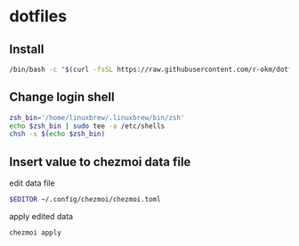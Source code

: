 # dotfiles

## Install

```sh
/bin/bash -c "$(curl -fsSL https://raw.githubusercontent.com/r-okm/dotfiles/main/install.sh)"
```

## Change login shell

```sh
zsh_bin='/home/linuxbrew/.linuxbrew/bin/zsh'
echo $zsh_bin | sudo tee -a /etc/shells
chsh -s $(echo $zsh_bin)
```

## Insert value to chezmoi data file

edit data file

```sh
$EDITOR ~/.config/chezmoi/chezmoi.toml
```

apply edited data

```sh
chezmoi apply
```
